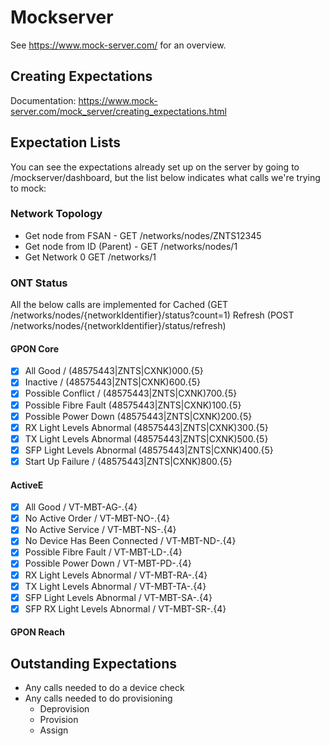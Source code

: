 # Mockserver

See https://www.mock-server.com/ for an overview.

## Creating Expectations

Documentation: https://www.mock-server.com/mock_server/creating_expectations.html

## Expectation Lists

You can see the expectations already set up on the server by going to /mockserver/dashboard, but the list below
indicates what calls we're trying to mock:

### Network Topology

- Get node from FSAN - GET /networks/nodes/ZNTS12345
- Get node from ID (Parent) - GET /networks/nodes/1
- Get Network 0 GET /networks/1

### ONT Status

All the below calls are implemented for Cached (GET /networks/nodes/{networkIdentifier}/status?count=1)
Refresh (POST /networks/nodes/{networkIdentifier}/status/refresh)

#### GPON Core

- [x] All Good / (48575443|ZNTS|CXNK)000.{5}
- [x] Inactive / (48575443|ZNTS|CXNK)600.{5}
- [x] Possible Conflict / (48575443|ZNTS|CXNK)700.{5}
- [x] Possible Fibre Fault (48575443|ZNTS|CXNK)100.{5}
- [x] Possible Power Down (48575443|ZNTS|CXNK)200.{5}
- [x] RX Light Levels Abnormal (48575443|ZNTS|CXNK)300.{5}
- [x] TX Light Levels Abnormal (48575443|ZNTS|CXNK)500.{5}
- [x] SFP Light Levels Abnormal (48575443|ZNTS|CXNK)400.{5}
- [x] Start Up Failure / (48575443|ZNTS|CXNK)800.{5}

#### ActiveE

- [x] All Good / VT-MBT-AG-.{4}
- [x] No Active Order / VT-MBT-NO-.{4}
- [x] No Active Service / VT-MBT-NS-.{4}
- [x] No Device Has Been Connected / VT-MBT-ND-.{4}
- [x] Possible Fibre Fault / VT-MBT-LD-.{4}
- [x] Possible Power Down / VT-MBT-PD-.{4}
- [x] RX Light Levels Abnormal / VT-MBT-RA-.{4}
- [x] TX Light Levels Abnormal / VT-MBT-TA-.{4}
- [x] SFP Light Levels Abnormal / VT-MBT-SA-.{4}
- [x] SFP RX Light Levels Abnormal / VT-MBT-SR-.{4}

#### GPON Reach

## Outstanding Expectations

- Any calls needed to do a device check
- Any calls needed to do provisioning
	- Deprovision
	- Provision
	- Assign
